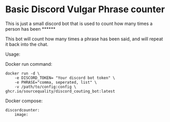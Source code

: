 # Basic Discord Vulgar Phrase counter
This is just a small discord bot that is used to count how many times a person has been ******

This bot will count how many times a phrase has been said, and will repeat it back into the chat.

Usage:

Docker run command:

```
docker run -d \
    -e DISCORD_TOKEN= "Your discord bot token" \
    -e PHRASE="comma, seperated, list" \
    -v /path/to/config:config \
ghcr.io/sourcequality/discord_couting_bot:latest
```

Docker compose:

```
discordcounter:
    image: 
```
